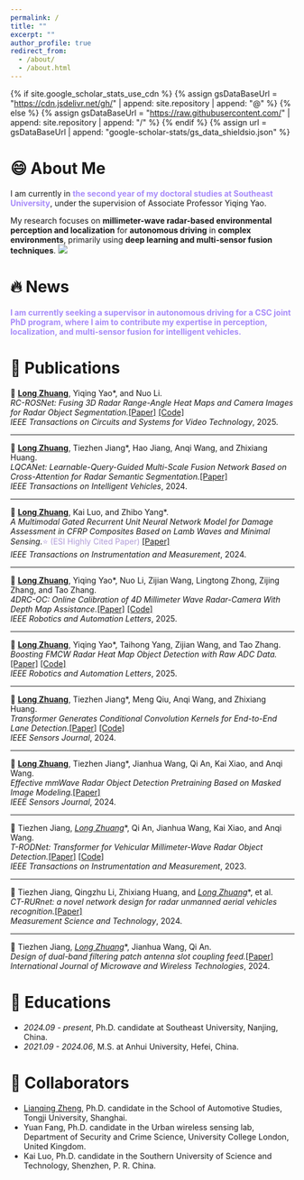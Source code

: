 ```yaml
---
permalink: /
title: ""
excerpt: ""
author_profile: true
redirect_from: 
  - /about/
  - /about.html
---
```


{% if site.google_scholar_stats_use_cdn %}
{% assign gsDataBaseUrl = "https://cdn.jsdelivr.net/gh/" | append: site.repository | append: "@" %}
{% else %}
{% assign gsDataBaseUrl = "https://raw.githubusercontent.com/" | append: site.repository | append: "/" %}
{% endif %}
{% assign url = gsDataBaseUrl | append: "google-scholar-stats/gs_data_shieldsio.json" %}

# 😄 About Me

I am currently in <span style="color:#A78BFA; font-weight:bold;">the second year of my doctoral studies at Southeast University</span>, under the supervision of Associate Professor Yiqing Yao.

My research focuses on **millimeter-wave radar-based environmental perception and localization** for **autonomous driving** in **complex environments**, primarily using **deep learning and multi-sensor fusion techniques**.  <a href='https://scholar.google.com/citations?user=uzRvavcAAAAJ'>
  <img src="https://img.shields.io/endpoint?url={{ url | url_encode }}&logo=Google%20Scholar&labelColor=f6f6f6&color=9cf&style=flat&label=citations">
</a>


# 🔥 News
<span style="color:#A78BFA; font-weight:bold;">
I am currently seeking a supervisor in autonomous driving for a CSC joint PhD program, where I aim to contribute my expertise in perception, localization, and multi-sensor fusion for intelligent vehicles.
</span>

# 📝 Publications 
🔹 **<u>Long Zhuang</u>**, Yiqing Yao\*, and Nuo Li.  
*RC-ROSNet: Fusing 3D Radar Range-Angle Heat Maps and Camera Images for Radar Object Segmentation.*[[Paper]](https://ieeexplore.ieee.org/document/11112643) [[Code]](https://github.com/Zhuanglong2/RC-ROSNet)  
<i>IEEE Transactions on Circuits and Systems for Video Technology</i>, 2025.  

---

🔹 **<u>Long Zhuang</u>**, Tiezhen Jiang\*, Hao Jiang, Anqi Wang, and Zhixiang Huang.  
*LQCANet: Learnable-Query-Guided Multi-Scale Fusion Network Based on Cross-Attention for Radar Semantic Segmentation.*[[Paper]](https://ieeexplore.ieee.org/document/10356738)  
<i>IEEE Transactions on Intelligent Vehicles</i>, 2024.  

---

🔹 **<u>Long Zhuang</u>**, Kai Luo, and Zhibo Yang\*.  
*A Multimodal Gated Recurrent Unit Neural Network Model for Damage Assessment in CFRP Composites Based on Lamb Waves and Minimal Sensing.*<span style="color:#B19CD9;">⭐ (ESI Highly Cited Paper)</span> [[Paper]](https://ieeexplore.ieee.org/document/10379118)  
<i>IEEE Transactions on Instrumentation and Measurement</i>, 2024.  
 
---

🔹 **<u>Long Zhuang</u>**, Yiqing Yao\*, Nuo Li, Zijian Wang, Lingtong Zhong, Zijing Zhang, and Tao Zhang.  
*4DRC-OC: Online Calibration of 4D Millimeter Wave Radar-Camera With Depth Map Assistance.*[[Paper]](https://ieeexplore.ieee.org/document/10950073) [[Code]](https://github.com/Zhuanglong2/4DRC-OC)  
<i>IEEE Robotics and Automation Letters</i>, 2025.  

---

🔹 **<u>Long Zhuang</u>**, Yiqing Yao\*, Taihong Yang, Zijian Wang, and Tao Zhang.  
*Boosting FMCW Radar Heat Map Object Detection with Raw ADC Data.*[[Paper]](https://ieeexplore.ieee.org/document/11192687) [[Code]](https://github.com/Zhuanglong2/Mamba-RODNet)  
<i>IEEE Robotics and Automation Letters</i>, 2025.  

---

🔹 **<u>Long Zhuang</u>**, Tiezhen Jiang\*, Meng Qiu, Anqi Wang, and Zhixiang Huang.  
*Transformer Generates Conditional Convolution Kernels for End-to-End Lane Detection.*[[Paper]](https://ieeexplore.ieee.org/document/10608068) [[Code]](https://github.com/Zhuanglong2/Condformer)  
<i>IEEE Sensors Journal</i>, 2024.  

---

🔹 **<u>Long Zhuang</u>**, Tiezhen Jiang\*, Jianhua Wang, Qi An, Kai Xiao, and Anqi Wang.  
*Effective mmWave Radar Object Detection Pretraining Based on Masked Image Modeling.*[[Paper]](https://ieeexplore.ieee.org/document/10353950)  
<i>IEEE Sensors Journal</i>, 2024.  

---

🔹 Tiezhen Jiang, **<u>Long Zhuang*</u>**, Qi An, Jianhua Wang, Kai Xiao, and Anqi Wang.  
*T-RODNet: Transformer for Vehicular Millimeter-Wave Radar Object Detection.*[[Paper]](https://ieeexplore.ieee.org/document/9989400) [[Code]](https://github.com/Zhuanglong2/T-RODNet)    
<i>IEEE Transactions on Instrumentation and Measurement</i>, 2023.  

---

🔹 Tiezhen Jiang, Qingzhu Li, Zhixiang Huang, and **<u>Long Zhuang*</u>**, et al.  
*CT-RURnet: a novel network design for radar unmanned aerial vehicles recognition.*[[Paper]](https://iopscience.iop.org/article/10.1088/1361-6501/ada1ef)  
<i>Measurement Science and Technology</i>, 2024.  

---

🔹 Tiezhen Jiang, **<u>Long Zhuang*</u>**, Jianhua Wang, Qi An.  
*Design of dual-band filtering patch antenna slot coupling feed.*[[Paper]](https://www.cambridge.org/core/journals/international-journal-of-microwave-and-wireless-technologies/article/abs/design-of-dualband-filtering-patch-antenna-slot-coupling-feed/9588005D36E787CF1AEB3C0F640AEACD)  
<i>International Journal of Microwave and Wireless Technologies</i>, 2024.  


# 📖 Educations
- *2024.09 - present*, Ph.D. candidate at Southeast University, Nanjing, China. 
- *2021.09 - 2024.06*, M.S. at Anhui University, Hefei, China.


# 🤝 Collaborators
- [Lianqing Zheng](https://zhenglianqing.github.io/#-Short%20Bio), Ph.D. candidate in the School of Automotive Studies, Tongji University, Shanghai.
- Yuan Fang, Ph.D. candidate in the Urban wireless sensing lab, Department of Security and Crime Science, University College London, United Kingdom.
- Kai Luo, Ph.D. candidate in the Southern University of Science and Technology, Shenzhen, P. R. China.
